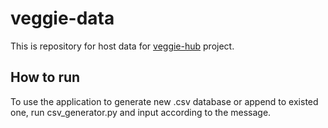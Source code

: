 # veggie-data

This is repository for host data for [veggie-hub](https://github.com/thanidacwn/veggie-hub) project.

## How to run

To use the application to generate new .csv database or append to existed one, run csv_generator.py and input according to the message.
